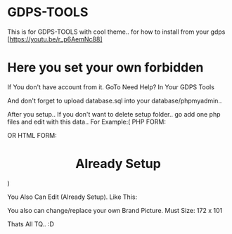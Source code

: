 # GDPS-TOOLS
This is for GDPS-TOOLS with cool theme.. for how to install from your gdps [https://youtu.be/r_p6AemNc88]

# Here you set your own forbidden

If You don't have account from it.
GoTo Need Help? In Your GDPS Tools

And don't forget to upload database.sql into your database/phpmyadmin..


After you setup..
If you don't want to delete setup folder..
go add one php files and edit with this data..
For Example:(
PHP FORM:

<?php
echo 'Already Setup.';
?>

OR
HTML FORM:

<h1 align="center">Already Setup </h1>

)

You Also Can Edit (Already Setup).
Like This:
<?php echo 'How Dare You!'; ?>


You also can change/replace your own Brand Picture.
Must Size:
172 x 101

Thats All TQ.. :D
